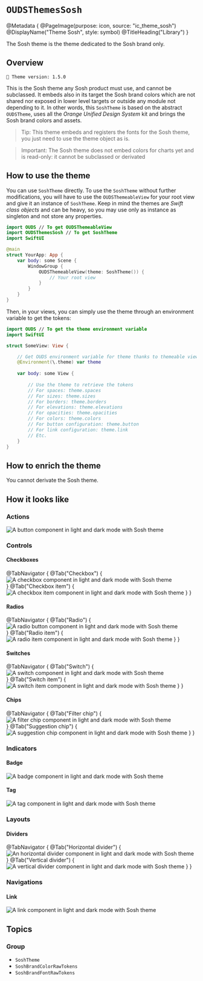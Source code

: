 # ``OUDSThemesSosh``

@Metadata {
    @PageImage(purpose: icon, source: "ic_theme_sosh")
    @DisplayName("Theme Sosh", style: symbol)
    @TitleHeading("Library")
}
<!-- 
Do not add @PageImage(purpose: card) because not managed for landing page of online doc.
See https://github.com/swiftlang/swift-docc/issues/1283
-->

The Sosh theme is the theme dedicated to the Sosh brand only.

## Overview

<!-- NOTE: Do not forget to update tokens version -->
```
🧬 Theme version: 1.5.0
```

This is the Sosh theme any Sosh product must use, and cannot be subclassed.
It embeds also in its target the Sosh brand colors which are not shared nor exposed in lower level targets or outside any module not depending to it.
In other words, this ``SoshTheme`` is based on the abstract `OUDSTheme`, uses all the *Orange Unified Design System* kit and brings the Sosh brand colors and assets.

> Tip: This theme embeds and registers the fonts for the Sosh theme, you just need to use the theme object as is.

> Important: The Sosh theme does not embed colors for charts yet and is read-only: it cannot be subclassed or derivated

## How to use the theme

You can use ``SoshTheme`` directly. To use the ``SoshTheme`` without further modifications, you will have to use the `OUDSThemeableView` for your root view and give it an instance of ``SoshTheme``. Keep in mind the themes are *Swift class objects* and can be heavy, so you may use only as instance as singleton and not store any properties.

```swift
import OUDS // To get OUDSThemeableView
import OUDSThemesSosh // To get SoshTheme
import SwiftUI

@main
struct YourApp: App {
    var body: some Scene {
        WindowGroup {
            OUDSThemeableView(theme: SoshTheme()) {
                // Your root view
            }
        }
    }
}
```

Then, in your views, you can simply use the theme through an environment variable to get the tokens:

```swift
import OUDS // To get the theme environment variable
import SwiftUI

struct SomeView: View {

    // Get OUDS environment variable for theme thanks to themeable view
    @Environment(\.theme) var theme
    
    var body: some View {
        
        // Use the theme to retrieve the tokens
        // For spaces: theme.spaces
        // For sizes: theme.sizes
        // For borders: theme.borders
        // For elevations: theme.elevations
        // For opacities: theme.opacities
        // For colors: theme.colors
        // For button configuration: theme.button
        // For link configuration: theme.link
        // Etc.
    }
}
```

## How to enrich the theme

You cannot derivate the Sosh theme.

## How it looks like
<!-- Use online images because stored in another Swift Package library and do not want to replicate assets -->

### Actions

![A button component in light and dark mode with Sosh theme](https://ios.unified-design-system.orange.com/images/OUDSComponents/component_button_enabled_strong_Sosh.png)

### Controls

#### Checkboxes

@TabNavigator {
    @Tab("Checkbox") {
        ![A checkbox component in light and dark mode with Sosh theme](https://ios.unified-design-system.orange.com/images/OUDSComponents/component_checkbox_enabled_selected_Sosh.png)        
    }
    @Tab("Checkbox item") {
        ![A checkbox item component in light and dark mode with Sosh theme](https://ios.unified-design-system.orange.com/images/OUDSComponents/component_checkbox_item_Sosh.png)
    }
}
<!-- Maybe not relevant to display checkbox picker -->

#### Radios

@TabNavigator {
    @Tab("Radio") {
        ![A radio button component in light and dark mode with Sosh theme](https://ios.unified-design-system.orange.com/images/OUDSComponents/component_radio_enabled_selected_Sosh.png)        
    }
    @Tab("Radio item") {
        ![A radio item component in light and dark mode with Sosh theme](https://ios.unified-design-system.orange.com/images/OUDSComponents/component_radioitem_enabled_selected_Sosh.png)
    }
}
<!-- Maybe not relevant to display radio picker -->

#### Switches

@TabNavigator {
    @Tab("Switch") {
        ![A switch component in light and dark mode with Sosh theme](https://ios.unified-design-system.orange.com/images/OUDSComponents/component_switch_enabled_selected_Sosh.png)        
    }
    @Tab("Switch item") {
        ![A switch item component in light and dark mode with Sosh theme](https://ios.unified-design-system.orange.com/images/OUDSComponents/component_switchitem_enabled_selected_Sosh.png)
    }
}

#### Chips

@TabNavigator {
    @Tab("Filter chip") {
        ![A filter chip component in light and dark mode with Sosh theme](https://ios.unified-design-system.orange.com/images/OUDSComponents/component_filterchip_text_enabled_Sosh.png)        
    }
    @Tab("Suggestion chip") {
        ![A suggestion chip component in light and dark mode with Sosh theme](https://ios.unified-design-system.orange.com/images/OUDSComponents/component_suggestionchip_text_icon_enabled_Sosh.png)
    }
}
<!-- Maybe not relevant to display chip picker -->

### Indicators

#### Badge

![A badge component in light and dark mode with Sosh theme](https://ios.unified-design-system.orange.com/images/OUDSComponents/component_badge_count_large_accent_Sosh.png)

#### Tag

![A tag component in light and dark mode with Sosh theme](https://ios.unified-design-system.orange.com/images/OUDSComponents/component_tag_bullet_emphasized_accent_rounded_default_Sosh.png)

### Layouts

<!-- Maybe not relevant to display colored surface -->

#### Dividers

@TabNavigator {
    @Tab("Horizontal divider") {
        ![An horizontal divider component in light and dark mode with Sosh theme](https://ios.unified-design-system.orange.com/images/OUDSComponents/component_horizontaldivider_Sosh.png)
    }
    @Tab("Vertical divider") {
        ![A vertical divider component in light and dark mode with Sosh theme](https://ios.unified-design-system.orange.com/images/OUDSComponents/component_verticaldivider_Sosh.png)
    }
}

### Navigations

#### Link

![A link component in light and dark mode with Sosh theme](https://ios.unified-design-system.orange.com/images/OUDSComponents/component_link_enabled_default_next_Sosh.png)

## Topics

### Group

- ``SoshTheme``
- ``SoshBrandColorRawTokens``
- ``SoshBrandFontRawTokens``
